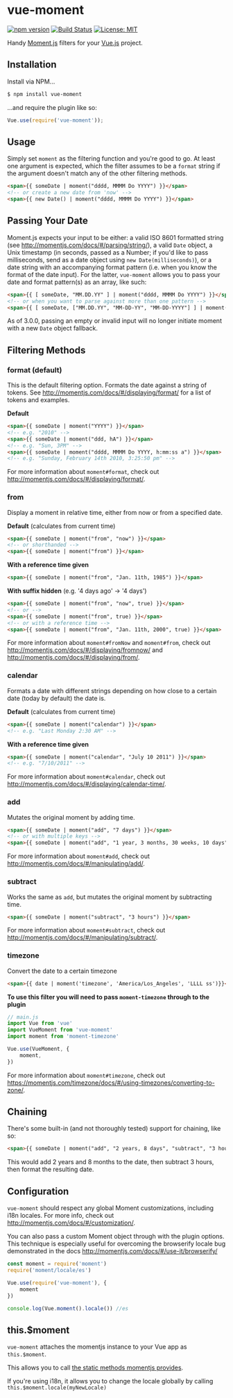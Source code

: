 # vue-moment
[![npm version](https://badge.fury.io/js/vue-moment.svg)](https://badge.fury.io/js/vue-moment) [![Build Status](https://travis-ci.org/brockpetrie/vue-moment.svg?branch=master)](https://travis-ci.org/brockpetrie/vue-moment)
[![License: MIT](https://img.shields.io/badge/License-MIT-yellow.svg)](https://opensource.org/licenses/MIT)


Handy [Moment.js](http://www.momentjs.com) filters for your [Vue.js](http://vuejs.org/) project.

## Installation

Install via NPM...

```sh
$ npm install vue-moment
```

...and require the plugin like so:

```js
Vue.use(require('vue-moment'));
```

## Usage

Simply set `moment` as the filtering function and you're good to go. At least one argument is expected, which the filter assumes to be a `format` string if the argument doesn't match any of the other filtering methods.

```html
<span>{{ someDate | moment("dddd, MMMM Do YYYY") }}</span>
<!-- or create a new date from 'now' -->
<span>{{ new Date() | moment("dddd, MMMM Do YYYY") }}</span>
```

## Passing Your Date

Moment.js expects your input to be either: a valid ISO 8601 formatted string (see <http://momentjs.com/docs/#/parsing/string/>), a valid `Date` object, a Unix timestamp (in seconds, passed as a Number; if you'd like to pass milliseconds, send as a date object using `new Date(milliseconds)`), or a date string with an accompanying format pattern (i.e. when you know the format of the date input). For the latter, `vue-moment` allows you to pass your date and format pattern(s) as an array, like such:

```html
<span>{{ [ someDate, "MM.DD.YY" ] | moment("dddd, MMMM Do YYYY") }}</span>
<!-- or when you want to parse against more than one pattern -->
<span>{{ [ someDate, ["MM.DD.YY", "MM-DD-YY", "MM-DD-YYYY"] ] | moment("dddd, MMMM Do YYYY") }}</span>
```

As of 3.0.0, passing an empty or invalid input will no longer initiate moment with a new `Date` object fallback.

## Filtering Methods

### format (default)

This is the default filtering option. Formats the date against a string of tokens. See <http://momentjs.com/docs/#/displaying/format/> for a list of tokens and examples.

**Default**

```html
<span>{{ someDate | moment("YYYY") }}</span>
<!-- e.g. "2010" -->
<span>{{ someDate | moment("ddd, hA") }}</span>
<!-- e.g. "Sun, 3PM" -->
<span>{{ someDate | moment("dddd, MMMM Do YYYY, h:mm:ss a") }}</span>
<!-- e.g. "Sunday, February 14th 2010, 3:25:50 pm" -->
```

For more information about `moment#format`, check out <http://momentjs.com/docs/#/displaying/format/>.


### from

Display a moment in relative time, either from now or from a specified date.

**Default** (calculates from current time)

```html
<span>{{ someDate | moment("from", "now") }}</span>
<!-- or shorthanded -->
<span>{{ someDate | moment("from") }}</span>
```

**With a reference time given**

```html
<span>{{ someDate | moment("from", "Jan. 11th, 1985") }}</span>
```

**With suffix hidden** (e.g. '4 days ago' -> '4 days')

```html
<span>{{ someDate | moment("from", "now", true) }}</span>
<!-- or -->
<span>{{ someDate | moment("from", true) }}</span>
<!-- or with a reference time -->
<span>{{ someDate | moment("from", "Jan. 11th, 2000", true) }}</span>
```

For more information about `moment#fromNow` and `moment#from`, check out <http://momentjs.com/docs/#/displaying/fromnow/> and <http://momentjs.com/docs/#/displaying/from/>.


### calendar

Formats a date with different strings depending on how close to a certain date (today by default) the date is.

**Default** (calculates from current time)

```html
<span>{{ someDate | moment("calendar") }}</span>
<!-- e.g. "Last Monday 2:30 AM" -->
```

**With a reference time given**

```html
<span>{{ someDate | moment("calendar", "July 10 2011") }}</span>
<!-- e.g. "7/10/2011" -->
```

For more information about `moment#calendar`, check out <http://momentjs.com/docs/#/displaying/calendar-time/>.


### add

Mutates the original moment by adding time.

```html
<span>{{ someDate | moment("add", "7 days") }}</span>
<!-- or with multiple keys -->
<span>{{ someDate | moment("add", "1 year, 3 months, 30 weeks, 10 days") }}</span>
```

For more information about `moment#add`, check out <http://momentjs.com/docs/#/manipulating/add/>.


### subtract

Works the same as `add`, but mutates the original moment by subtracting time.

```html
<span>{{ someDate | moment("subtract", "3 hours") }}</span>
```

For more information about `moment#subtract`, check out <http://momentjs.com/docs/#/manipulating/subtract/>.

### timezone

Convert the date to a certain timezone

```html
<span>{{ date | moment('timezone', 'America/Los_Angeles', 'LLLL ss')}}</span>
```

**To use this filter you will need to pass `moment-timezone` through to the plugin**

```js
// main.js
import Vue from 'vue'
import VueMoment from 'vue-moment'
import moment from 'moment-timezone'

Vue.use(VueMoment, {
    moment,
})
```

For more information about `moment#timezone`, check out <https://momentjs.com/timezone/docs/#/using-timezones/converting-to-zone/>.


## Chaining

There's some built-in (and not thoroughly tested) support for chaining, like so:

```html
<span>{{ someDate | moment("add", "2 years, 8 days", "subtract", "3 hours", "ddd, hA") }}</span>
```

This would add 2 years and 8 months to the date, then subtract 3 hours, then format the resulting date.


## Configuration

`vue-moment` should respect any global Moment customizations, including i18n locales. For more info, check out <http://momentjs.com/docs/#/customization/>.

You can also pass a custom Moment object through with the plugin options. This technique is especially useful for overcoming the browserify locale bug demonstrated in the docs <http://momentjs.com/docs/#/use-it/browserify/>

```js
const moment = require('moment')
require('moment/locale/es')

Vue.use(require('vue-moment'), {
    moment
})

console.log(Vue.moment().locale()) //es
```

## this.$moment

`vue-moment` attaches the momentjs instance to your Vue app as `this.$moment`. 

This allows you to call [the static methods momentjs provides](https://momentjs.com/docs/#/i18n/listing-months-weekdays/).

If you're using i18n, it allows you to change the locale globally by calling `this.$moment.locale(myNewLocale)`

